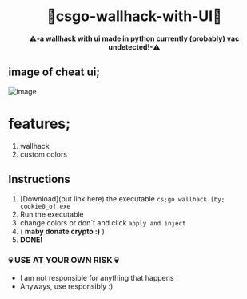 
<div align=center>
  
  # 💎csgo-wallhack-with-UI💎
  
  **⚠️-a wallhack with ui made in python currently (probably) vac undetected!-⚠️** 
  
</div>

## image of cheat ui;
![image](https://user-images.githubusercontent.com/81589649/153958585-2f8a853d-b8f4-4c72-a2a9-b9129d65120f.png)

# features;
1. wallhack
2. custom colors

## Instructions
1. [Download](put link here) the executable `cs;go wallhack [by; cookie0_o].exe`
2. Run the executable 
3. change colors or don´t and click `apply and inject`
4. ( **maby donate crypto :)** )
5. **DONE!**

### 💀 USE AT YOUR OWN RISK 💀
- I am not responsible for anything that happens
- Anyways, use responsibly :)

